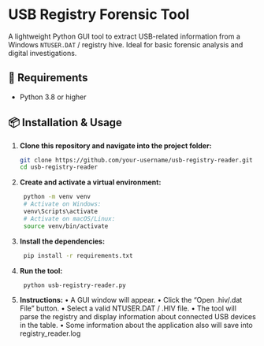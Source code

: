 # USB Registry Forensic Tool

A lightweight Python GUI tool to extract USB-related information from a Windows `NTUSER.DAT` / registry hive. Ideal for basic forensic analysis and digital investigations.

## 🔧 Requirements

- Python 3.8 or higher

## 📦 Installation & Usage

1. **Clone this repository and navigate into the project folder:**

   ```bash
   git clone https://github.com/your-username/usb-registry-reader.git
   cd usb-registry-reader
   ```

2. **Create and activate a virtual environment:**
   ```bash
    python -m venv venv
    # Activate on Windows:
    venv\Scripts\activate
    # Activate on macOS/Linux:
    source venv/bin/activate
   ```

3. **Install the dependencies:**

   ```bash
    pip install -r requirements.txt
   ```

4. **Run the tool:**

   ```bash
    python usb-registry-reader.py
   ```


5. **Instructions:**
	•	A GUI window will appear.
	•	Click the “Open .hiv/.dat File” button.
	•	Select a valid NTUSER.DAT / .HIV file.
	•	The tool will parse the registry and display information about connected USB devices in the table.
	•	Some information about the application also will save into registry_reader.log
